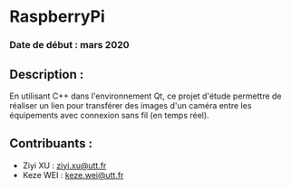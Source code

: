 # RaspberryPi
### **Date de début :** mars 2020

## Description :
En utilisant C++ dans l'environnement Qt, ce projet d'étude permettre de réaliser un lien pour transférer des images d'un caméra entre les équipements avec connexion sans fil (en temps réel).

## Contribuants :
- Ziyi XU : ziyi.xu@utt.fr
- Keze WEI : keze.wei@utt.fr
